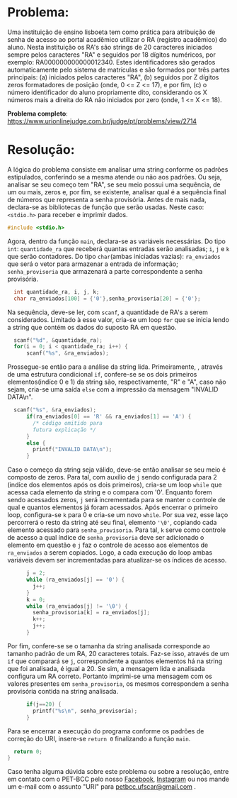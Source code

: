 # Problema:
Uma instituição de ensino lisboeta tem como prática para atribuição de senha de acesso ao portal acadêmico utilizar o RA (registro acadêmico) do aluno. Nesta instituição os RA's são strings de 20 caracteres iniciados sempre pelos caracteres "RA" e seguidos por 18 dígitos numéricos, por exemplo: RA000000000000012340. Estes identificadores são gerados automaticamente pelo sistema de matrículas e são formados por três partes principais: (a) iniciados pelos caracteres "RA", (b) seguidos por Z dígitos zeros formatadores de posição (onde, 0 <= Z <= 17), e por fim, (c) o número identificador do aluno propriamente dito, considerando os X números mais a direita do RA não iniciados por zero (onde, 1 <= X <= 18).   

**Problema completo**: https://www.urionlinejudge.com.br/judge/pt/problems/view/2714

# Resolução:

A lógica do problema consiste em analisar uma string conforme os padrões estipulados, conferindo se a mesma atende ou não aos padrões. Ou seja, analisar se seu começo tem "RA", se seu meio possui uma sequência, de um ou mais, zeros e, por fim, se existente, analisar qual é a sequência final de números que representa a senha provisória. 
Antes de mais nada, declara-se as bibliotecas de função que serão usadas. Neste caso: `<stdio.h>` para receber e imprimir dados.
``` c
#include <stdio.h>
```
Agora, dentro da função `main`, declara-se as variáveis necessárias. Do tipo `int`: `quantidade_ra` que receberá quantas entradas serão analisadas; `i`, `j` e `k` que serão contadores. Do tipo `char`(ambas iniciadas vazias): `ra_enviados` que será o vetor para armazenar a entrada de informação; `senha_provisoria` que armazenará a parte correspondente a senha provisória.
``` c
  int quantidade_ra, i, j, k;
  char ra_enviados[100] = {'0'},senha_provisoria[20] = {'0'};
```

Na sequência, deve-se ler, com `scanf`, a quantidade de RA's a serem considerados. Limitado à esse valor, cria-se um loop `for` que se inicia lendo a string que contém os dados do suposto RA em questão.
``` c
  scanf("%d", &quantidade_ra);
  for(i = 0; i < quantidade_ra; i++) {
      scanf("%s", &ra_enviados);
``` 

Prossegue-se então para a análise da string lida. Primeiramente, , através de uma estrutura condicional `if`, confere-se se os dois primeiros elementos(indíce 0 e 1) da string são, respectivamente, "R" e "A", caso não sejam, cria-se uma saída `else` com a impressão da mensagem "INVALID DATA\n". 
``` c
  scanf("%s", &ra_enviados);
      if(ra_enviados[0] == 'R' && ra_enviados[1] == 'A') {
        /* código omitido para
        futura explicação */
      }
      else {
        printf("INVALID DATA\n");
      }
```
Caso o começo da string seja válido, deve-se então analisar se seu meio é composto de zeros. Para tal, com auxílio de `j` sendo configurada para 2 (indíce dos elementos após os dois primeiros), cria-se um loop `while` que acessa cada elemento da string e o compara com '0'. Enquanto forem sendo acessados zeros, `j` será incrementada para se manter o controle de qual e quantos elementos já foram acessados. Após encerrar o primeiro loop, configura-se `k` para 0 e cria-se um novo `while`. Por sua vez, esse laço percorrerá o resto da string até seu final, elemento `'\0'`, copiando cada elemento acessado para `senha_provisoria`. Para tal, `k` serve como controle de acesso a qual índice de `senha_provisoria` deve ser adicionado o elemento em questão e `j` faz o controle de acesso aos elementos de `ra_enviados` a serem copiados. Logo, a cada execução do loop ambas variáveis devem ser incrementadas para atualizar-se os índices de acesso.
``` c
      j = 2;
      while (ra_enviados[j] == '0') {
        j++;
      }
      k = 0;
      while (ra_enviados[j] != '\0') {
        senha_provisoria[k] = ra_enviados[j];
        k++;
        j++;
      }
```
Por fim, confere-se se o tamanha da string analisada corresponde ao tamanho padrão de um RA, 20 caracteres totais. Faz-se isso, através de um `if` que comparará se `j`, correspondente a quantos elementos há na string que foi analisada, é igual a 20. Se sim, a mensagem lida e analisada configura um RA correto. Portanto imprimi-se uma mensagem com os valores presentes em `senha_provisoria`, os mesmos correspondem a senha provisória contida na string analisada. 
``` c
      if(j==20) {
        printf("%s\n", senha_provisoria);
      }
```

Para se encerrar a execução do programa conforme os padrões de correção do URI, insere-se `return 0` finalizando a função `main`.
``` c
  return 0;
}
```

Caso tenha alguma dúvida sobre este problema ou sobre a resolução, entre em contato com o PET-BCC pelo nosso [Facebook](https://www.facebook.com/petbcc/), [Instagram](https://www.instagram.com/petbcc.ufscar/) ou nos mande um e-mail com o assunto "URI" para petbcc.ufscar@gmail.com .
